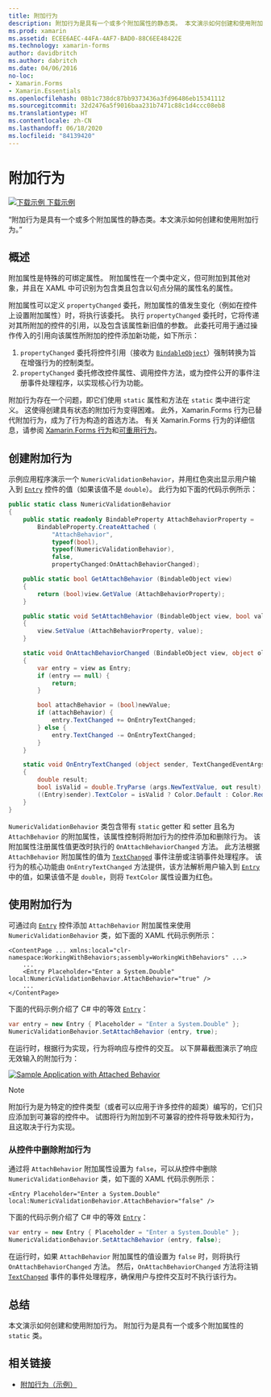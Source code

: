 ```yaml
---
title: 附加行为
description: 附加行为是具有一个或多个附加属性的静态类。 本文演示如何创建和使用附加行为。
ms.prod: xamarin
ms.assetid: ECEE6AEC-44FA-4AF7-BAD0-88C6EE48422E
ms.technology: xamarin-forms
author: davidbritch
ms.author: dabritch
ms.date: 04/06/2016
no-loc:
- Xamarin.Forms
- Xamarin.Essentials
ms.openlocfilehash: 08b1c738dc87bb9373436a3fd96486eb15341112
ms.sourcegitcommit: 32d2476a5f9016baa231b7471c88c1d4ccc08eb8
ms.translationtype: HT
ms.contentlocale: zh-CN
ms.lasthandoff: 06/18/2020
ms.locfileid: "84139420"
---
```

# <a name="attached-behaviors"></a>附加行为

[![下载示例](~/media/shared/download.png) 下载示例](https://docs.microsoft.com/samples/xamarin/xamarin-forms-samples/behaviors-attachednumericvalidationbehavior)

“附加行为是具有一个或多个附加属性的静态类。本文演示如何创建和使用附加行为。”

## <a name="overview"></a>概述

附加属性是特殊的可绑定属性。 附加属性在一个类中定义，但可附加到其他对象，并且在 XAML 中可识别为包含类且包含以句点分隔的属性名的属性。

附加属性可以定义 `propertyChanged` 委托，附加属性的值发生变化（例如在控件上设置附加属性）时，将执行该委托。 执行 `propertyChanged` 委托时，它将传递对其所附加的控件的引用，以及包含该属性新旧值的参数。 此委托可用于通过操作传入的引用向该属性所附加的控件添加新功能，如下所示：

1. `propertyChanged` 委托将控件引用（接收为 [`BindableObject`](xref:Xamarin.Forms.BindableObject)）强制转换为旨在增强行为的控制类型。
1. `propertyChanged` 委托修改控件属性、调用控件方法，或为控件公开的事件注册事件处理程序，以实现核心行为功能。

附加行为存在一个问题，即它们使用 `static` 属性和方法在 `static` 类中进行定义。 这使得创建具有状态的附加行为变得困难。 此外，Xamarin.Forms 行为已替代附加行为，成为了行为构造的首选方法。 有关 Xamarin.Forms 行为的详细信息，请参阅 [Xamarin.Forms 行为](~/xamarin-forms/app-fundamentals/behaviors/creating.md)和[可重用行为](~/xamarin-forms/app-fundamentals/behaviors/reusable/index.md)。

## <a name="creating-an-attached-behavior"></a>创建附加行为

示例应用程序演示一个 `NumericValidationBehavior`，并用红色突出显示用户输入到 [`Entry`](xref:Xamarin.Forms.Entry) 控件的值（如果该值不是 `double`）。 此行为如下面的代码示例所示：

```csharp
public static class NumericValidationBehavior
{
    public static readonly BindableProperty AttachBehaviorProperty =
        BindableProperty.CreateAttached (
            "AttachBehavior",
            typeof(bool),
            typeof(NumericValidationBehavior),
            false,
            propertyChanged:OnAttachBehaviorChanged);

    public static bool GetAttachBehavior (BindableObject view)
    {
        return (bool)view.GetValue (AttachBehaviorProperty);
    }

    public static void SetAttachBehavior (BindableObject view, bool value)
    {
        view.SetValue (AttachBehaviorProperty, value);
    }

    static void OnAttachBehaviorChanged (BindableObject view, object oldValue, object newValue)
    {
        var entry = view as Entry;
        if (entry == null) {
            return;
        }

        bool attachBehavior = (bool)newValue;
        if (attachBehavior) {
            entry.TextChanged += OnEntryTextChanged;
        } else {
            entry.TextChanged -= OnEntryTextChanged;
        }
    }

    static void OnEntryTextChanged (object sender, TextChangedEventArgs args)
    {
        double result;
        bool isValid = double.TryParse (args.NewTextValue, out result);
        ((Entry)sender).TextColor = isValid ? Color.Default : Color.Red;
    }
}
```

`NumericValidationBehavior` 类包含带有 `static` getter 和 setter 且名为 `AttachBehavior` 的附加属性，该属性控制将附加行为的控件添加和删除行为。 该附加属性注册属性值更改时执行的 `OnAttachBehaviorChanged` 方法。 此方法根据 `AttachBehavior` 附加属性的值为 [`TextChanged`](xref:Xamarin.Forms.InputView.TextChanged) 事件注册或注销事件处理程序。 该行为的核心功能由 `OnEntryTextChanged` 方法提供，该方法解析用户输入到 [`Entry`](xref:Xamarin.Forms.Entry) 中的值，如果该值不是 `double`，则将 `TextColor` 属性设置为红色。

## <a name="consuming-an-attached-behavior"></a>使用附加行为

可通过向 [`Entry`](xref:Xamarin.Forms.Entry) 控件添加 `AttachBehavior` 附加属性来使用 `NumericValidationBehavior` 类，如下面的 XAML 代码示例所示：

```xaml
<ContentPage ... xmlns:local="clr-namespace:WorkingWithBehaviors;assembly=WorkingWithBehaviors" ...>
    ...
    <Entry Placeholder="Enter a System.Double" local:NumericValidationBehavior.AttachBehavior="true" />
    ...
</ContentPage>
```

下面的代码示例介绍了 C# 中的等效 [`Entry`](xref:Xamarin.Forms.Entry)：

```csharp
var entry = new Entry { Placeholder = "Enter a System.Double" };
NumericValidationBehavior.SetAttachBehavior (entry, true);
```

在运行时，根据行为实现，行为将响应与控件的交互。 以下屏幕截图演示了响应无效输入的附加行为：

[![](attached-images/screenshots-sml.png "Sample Application with Attached Behavior")](attached-images/screenshots.png#lightbox "Sample Application with Attached Behavior")

> [!NOTE]
> 附加行为是为特定的控件类型（或者可以应用于许多控件的超类）编写的，它们只应添加到可兼容的控件中。 试图将行为附加到不可兼容的控件将导致未知行为，且这取决于行为实现。

### <a name="removing-an-attached-behavior-from-a-control"></a>从控件中删除附加行为

通过将 `AttachBehavior` 附加属性设置为 `false`，可以从控件中删除 `NumericValidationBehavior` 类，如下面的 XAML 代码示例所示：

```xaml
<Entry Placeholder="Enter a System.Double" local:NumericValidationBehavior.AttachBehavior="false" />
```

下面的代码示例介绍了 C# 中的等效 [`Entry`](xref:Xamarin.Forms.Entry)：

```csharp
var entry = new Entry { Placeholder = "Enter a System.Double" };
NumericValidationBehavior.SetAttachBehavior (entry, false);
```

在运行时，如果 `AttachBehavior` 附加属性的值设置为 `false` 时，则将执行 `OnAttachBehaviorChanged` 方法。 然后，`OnAttachBehaviorChanged` 方法将注销 [`TextChanged`](xref:Xamarin.Forms.InputView.TextChanged) 事件的事件处理程序，确保用户与控件交互时不执行该行为。

## <a name="summary"></a>总结

本文演示如何创建和使用附加行为。 附加行为是具有一个或多个附加属性的 `static` 类。

## <a name="related-links"></a>相关链接

- [附加行为（示例）](https://docs.microsoft.com/samples/xamarin/xamarin-forms-samples/behaviors-attachednumericvalidationbehavior)
